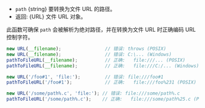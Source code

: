 <!-- YAML
added: v10.12.0
-->

* `path` {string} 要转换为文件 URL 的路径。
* 返回: {URL} 文件 URL 对象。

此函数可确保 `path` 会被解析为绝对路径，并在转换为文件 URL 时正确编码 URL 控制字符。

```js
new URL(__filename);                // 错误: throws (POSIX)
new URL(__filename);                // 错误: C:\... (Windows)
pathToFileURL(__filename);          // 正确:   file:///... (POSIX)
pathToFileURL(__filename);          // 正确:   file:///C:/... (Windows)

new URL('/foo#1', 'file:');         // 错误: file:///foo#1
pathToFileURL('/foo#1');            // 正确:   file:///foo%231 (POSIX)

new URL('/some/path%.c', 'file:'); // 错误: file:///some/path%.c
pathToFileURL('/some/path%.c');    // 正确:   file:///some/path%25.c (POSIX)
```

